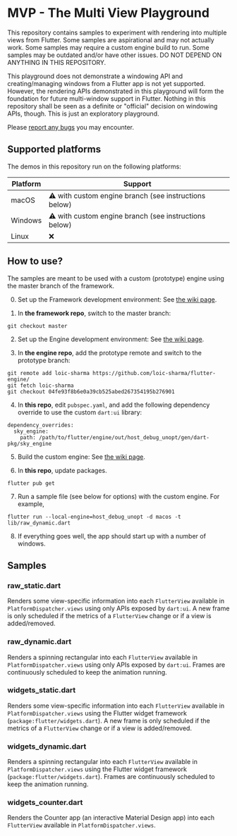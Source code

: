 # MVP - The Multi View Playground

This repository contains samples to experiment with rendering into multiple views from Flutter. Some samples are
aspirational and may not actually work. Some samples may require a custom engine build to run. Some samples may be
outdated and/or have other issues. DO NOT DEPEND ON ANYTHING IN THIS REPOSITORY.

This playground does not demonstrate a windowing API and creating/managing windows from a Flutter app is not yet
supported. However, the rendering APIs demonstrated in this playground will form the foundation for future multi-window
support in Flutter. Nothing in this repository shall be seen as a definite or "official" decision on windowing APIs,
though. This is just an exploratory playground.

Please [report any bugs](https://github.com/flutter/flutter/issues/new?assignees=&labels=a%3A%20multi%20window,team-framework&projects=&template=2_bug.yml)
you may encounter.

## Supported platforms

The demos in this repository run on the following platforms:

| Platform | Support                                               |
|----------|-------------------------------------------------------|
| macOS    | ⚠️ with custom engine branch (see instructions below) |
| Windows  | ⚠️ with custom engine branch (see instructions below) |
| Linux    | ❌                                                    |

## How to use?

The samples are meant to be used with a custom (prototype) engine using the master branch of the framework.

0. Set up the Framework development environment: See [the wiki page](https://github.com/flutter/flutter/wiki/Setting-up-the-Framework-development-environment).

1. In **the framework repo**, switch to the master branch:
```
git checkout master
```

2. Set up the Engine development environment: See [the wiki page](https://github.com/flutter/flutter/wiki/Setting-up-the-Engine-development-environment).

3. In **the engine repo**, add the prototype remote and switch to the prototype branch:
```
git remote add loic-sharma https://github.com/loic-sharma/flutter-engine/
git fetch loic-sharma
git checkout 04fe93f8b6e0a39cb525abed267354195b276901
```

4. In **this repo**, edit `pubspec.yaml`, and add the following dependency override to use the custom `dart:ui` library:
```
dependency_overrides:
  sky_engine:
    path: /path/to/flutter/engine/out/host_debug_unopt/gen/dart-pkg/sky_engine
```

5. Build the custom engine: See [the wiki page](https://github.com/flutter/flutter/wiki/Compiling-the-engine#compiling-for-macos-or-linux).

6. In **this repo**, update packages.
```
flutter pub get
```

7. Run a sample file (see below for options) with the custom engine. For example,
```
flutter run --local-engine=host_debug_unopt -d macos -t lib/raw_dynamic.dart
```

8. If everything goes well, the app should start up with a number of windows.

## Samples

### raw_static.dart

Renders some view-specific information into each `FlutterView` available in `PlatformDispatcher.views` using only APIs
exposed by `dart:ui`. A new frame is only scheduled if the metrics of a `FlutterView` change or if a view is
added/removed.

### raw_dynamic.dart

Renders a spinning rectangular into each `FlutterView` available in `PlatformDispatcher.views` using only APIs exposed
by `dart:ui`. Frames are continuously scheduled to keep the animation running.

### widgets_static.dart

Renders some view-specific information into each `FlutterView` available in `PlatformDispatcher.views` using the Flutter
widget framework (`package:flutter/widgets.dart`). A new frame is only scheduled if the metrics of a `FlutterView`
change or if a view is added/removed.

### widgets_dynamic.dart

Renders a spinning rectangular into each `FlutterView` available in `PlatformDispatcher.views` using the Flutter
widget framework (`package:flutter/widgets.dart`). Frames are continuously scheduled to keep the animation running.

### widgets_counter.dart

Renders the Counter app (an interactive Material Design app) into each `FlutterView` available in
`PlatformDispatcher.views`.
